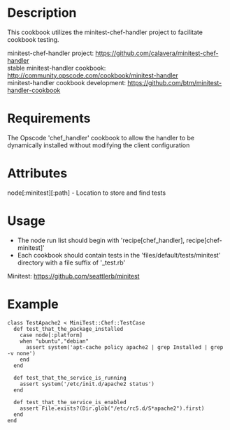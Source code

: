 Description
===========

This cookbook utilizes the minitest-chef-handler project to facilitate cookbook testing.

minitest-chef-handler project: https://github.com/calavera/minitest-chef-handler  
stable minitest-handler cookbook: http://community.opscode.com/cookbook/minitest-handler  
minitest-handler cookbook development: https://github.com/btm/minitest-handler-cookbook  

Requirements
============

The Opscode 'chef_handler' cookbook to allow the handler to be dynamically installed without modifying the client configuration

Attributes
==========

node[:minitest][:path] - Location to store and find tests

Usage
=====

* The node run list should begin with 'recipe[chef_handler], recipe[chef-minitest]'
* Each cookbook should contain tests in the 'files/default/tests/minitest' directory with a file suffix of '_test.rb'

Minitest: https://github.com/seattlerb/minitest

Example
=====

    class TestApache2 < MiniTest::Chef::TestCase
      def test_that_the_package_installed
        case node[:platform]
        when "ubuntu","debian"
          assert system('apt-cache policy apache2 | grep Installed | grep -v none')
        end
      end
    
      def test_that_the_service_is_running
        assert system('/etc/init.d/apache2 status')
      end
    
      def test_that_the_service_is_enabled
        assert File.exists?(Dir.glob("/etc/rc5.d/S*apache2").first)
      end
    end
